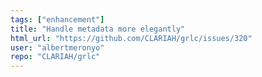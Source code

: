 ```yaml
---
tags: ["enhancement"]
title: "Handle metadata more elegantly"
html_url: "https://github.com/CLARIAH/grlc/issues/320"
user: "albertmeronyo"
repo: "CLARIAH/grlc"
---
```



